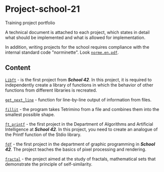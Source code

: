 # Project-school-21
Training project portfolio

A technical document is attached to each project, which states in detail what should be implemented and what is allowed for implementation.

In addition, writing projects for the school requires compliance with the internal standard code "norminette". Look [`norme.en.pdf`](/norme.en.pdf).

## Content
[`Libft`](/libft) - is the first project from **_School 42_**. In this project, it is required to independently create a library of functions in which the behavior of other functions from different libraries is recreated.

[`get_next_line`](/get_next_line) - function for line-by-line output of information from files.

[`fillit`](/fillit) - the program takes Tetrimino from a file and combines them into the smallest possible shape.

[`ft_printf`](/ft_printf) - the first project in the Department of Algorithms and Artificial Intelligence at **_School 42_**. In this project, you need to create an analogue of the Printf function of the Stdio library. 

[`fdf`](/fdf) - the first project in the department of graphic programming in **_School 42_**. The project teaches the basics of pixel processing and rendering.

[`fractal`](/fractal) - the project aimed at the study of fractals, mathematical sets that demonstrate the principle of self-similarity.

